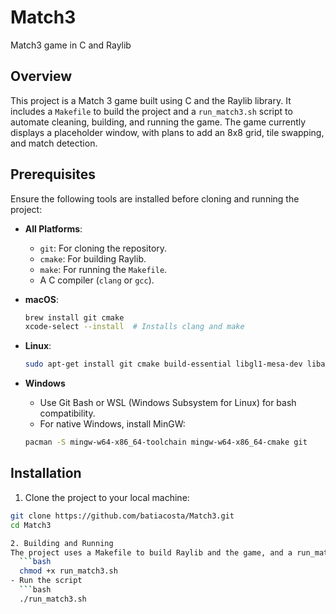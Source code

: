 # Match3
Match3 game in C and Raylib

## Overview
This project is a Match 3 game built using C and the Raylib library. It includes a `Makefile` to build the project and a `run_match3.sh` script to automate cleaning, building, and running the game. The game currently displays a placeholder window, with plans to add an 8x8 grid, tile swapping, and match detection.

## Prerequisites
Ensure the following tools are installed before cloning and running the project:

- **All Platforms**:
  - `git`: For cloning the repository.
  - `cmake`: For building Raylib.
  - `make`: For running the `Makefile`.
  - A C compiler (`clang` or `gcc`).

- **macOS**:
  ```bash
  brew install git cmake
  xcode-select --install  # Installs clang and make

- **Linux**:
  ```bash
  sudo apt-get install git cmake build-essential libgl1-mesa-dev libasound2-dev

- **Windows**
  - Use Git Bash or WSL (Windows Subsystem for Linux) for bash compatibility.
  - For native Windows, install MinGW:
  ```bash
  pacman -S mingw-w64-x86_64-toolchain mingw-w64-x86_64-cmake git

## Installation
1. Clone the project to your local machine:
  ```bash
  git clone https://github.com/batiacosta/Match3.git
  cd Match3

2. Building and Running
The project uses a Makefile to build Raylib and the game, and a run_match3.sh script to automate the process.Using the ScriptMake the script executable (macOS/Linux):
    ```bash
    chmod +x run_match3.sh
- Run the script
    ```bash
    ./run_match3.sh
